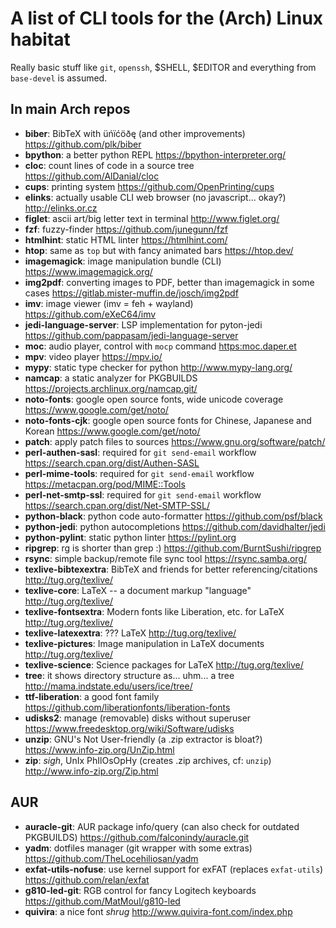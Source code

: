 # A list of CLI tools for the (Arch) Linux habitat

Really basic stuff like `git`, `openssh`, $SHELL, $EDITOR and
everything from `base-devel` is assumed.


## In main Arch repos

*   **biber**: BibTeX with üńïćöðę (and other improvements) <https://github.com/plk/biber>
*   **bpython**: a better python REPL <https://bpython-interpreter.org/>
*   **cloc**: count lines of code in a source tree <https://github.com/AlDanial/cloc>
*   **cups**: printing system <https://github.com/OpenPrinting/cups>
*   **elinks**: actually usable CLI web browser (no javascript... okay?) <http://elinks.or.cz>
*   **figlet**: ascii art/big letter text in terminal <http://www.figlet.org/>
*   **fzf**: fuzzy-finder <https://github.com/junegunn/fzf>
*   **htmlhint**: static HTML linter <https://htmlhint.com/>
*   **htop**: same as `top` but with fancy animated bars <https://htop.dev/>
*   **imagemagick**: image manipulation bundle (CLI) <https://www.imagemagick.org/>
*   **img2pdf**: converting images to PDF, better than imagemagick in some cases <https://gitlab.mister-muffin.de/josch/img2pdf>
*   **imv**: image viewer (imv = feh + wayland) <https://github.com/eXeC64/imv>
*   **jedi-language-server**: LSP implementation for pyton-jedi <https://github.com/pappasam/jedi-language-server>
*   **moc**: audio player, control with `mocp` command <https:moc.daper.et>
*   **mpv**: video player <https://mpv.io/>
*   **mypy**: static type checker for python <http://www.mypy-lang.org/>
*   **namcap**: a static analyzer for PKGBUILDS <https://projects.archlinux.org/namcap.git/>
*   **noto-fonts**: google open source fonts, wide unicode coverage <https://www.google.com/get/noto/>
*   **noto-fonts-cjk**: google open source fonts for Chinese, Japanese and Korean <https://www.google.com/get/noto/>
*   **patch**: apply patch files to sources <https://www.gnu.org/software/patch/>
*   **perl-authen-sasl**: required for `git send-email` workflow <https://search.cpan.org/dist/Authen-SASL>
*   **perl-mime-tools**: required for `git send-email` workflow <https://metacpan.org/pod/MIME::Tools>
*   **perl-net-smtp-ssl**: required for `git send-email` workflow <https://search.cpan.org/dist/Net-SMTP-SSL/>
*   **python-black**: python code auto-formatter <https://github.com/psf/black>
*   **python-jedi**: python autocompletions <https://github.com/davidhalter/jedi>
*   **python-pylint**: static python linter <https://pylint.org>
*   **ripgrep**: rg is shorter than grep :) <https://github.com/BurntSushi/ripgrep>
*   **rsync**: simple backup/remote file sync tool <https://rsync.samba.org/>
*   **texlive-bibtexextra**: BibTeX and friends for better referencing/citations <http://tug.org/texlive/>
*   **texlive-core**: LaTeX -- a document markup "language" <http://tug.org/texlive/>
*   **texlive-fontsextra**: Modern fonts like Liberation, etc. for LaTeX <http://tug.org/texlive/>
*   **texlive-latexextra**: ??? LaTeX <http://tug.org/texlive/>
*   **texlive-pictures**: Image manipulation in LaTeX documents <http://tug.org/texlive/>
*   **texlive-science**: Science packages for LaTeX <http://tug.org/texlive/>
*   **tree**: it shows directory structure as... uhm... a tree <http://mama.indstate.edu/users/ice/tree/>
*   **ttf-liberation**: a good font family <https://github.com/liberationfonts/liberation-fonts>
*   **udisks2**: manage (removable) disks without superuser <https://www.freedesktop.org/wiki/Software/udisks>
*   **unzip**: GNU's Not User-friendly (a .zip extractor is bloat?) <https://www.info-zip.org/UnZip.html>
*   **zip**: *sigh*, UnIx PhIlOsOpHy (creates .zip archives, cf: `unzip`) <http://www.info-zip.org/Zip.html>


## AUR

*   **auracle-git**: AUR package info/query (can also check for outdated PKGBUILDS)
    <https://github.com/falconindy/auracle.git>
*   **yadm**: dotfiles manager (git wrapper with some extras)
    <https://github.com/TheLocehiliosan/yadm>
*   **exfat-utils-nofuse**: use kernel support for exFAT (replaces `exfat-utils`)
    <https://github.com/relan/exfat>
*   **g810-led-git**: RGB control for fancy Logitech keyboards
    <https://github.com/MatMoul/g810-led>
*   **quivira**: a nice font *shrug*
    <http://www.quivira-font.com/index.php>
